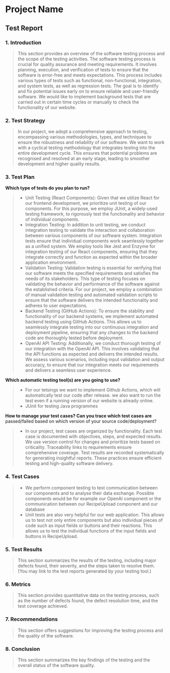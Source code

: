 # Project Name
## Test Report

### 1. Introduction
> This section provides an overview of the software testing process and the scope of the testing activities.
> The software testing process is crucial for quality assurance and meeting requirements. It involves planning, execution, and verification of tests to ensure that the software is error-free and meets expectations. This process includes various types of tests such as functional, non-functional, integration, and system tests, as well as regression tests. The goal is to identify and fix potential issues early on to ensure reliable and user-friendly software. We would like to implement background tests that are carried out in certain time cycles or manually to check the functionality of our website.
> 
### 2. Test Strategy
> In our project, we adopt a comprehensive approach to testing, encompassing various methodologies, types, and techniques to ensure the robustness and reliability of our software. We want to work with a cyclical testing methodology that integrates testing into the entire development cycle. This ensures that potential problems are recognised and resolved at an early stage, leading to smoother development and higher quality results.

### 3. Test Plan
**Which type of tests do you plan to run?**
> - Unit Testing (React Components): Given that we utilize React for our frontend development, we prioritize unit testing of our components. For this purpose, we employ JUnit, a widely-used testing framework, to rigorously test the functionality and behavior of individual components.
> - Integration Testing: In addition to unit testing, we conduct integration testing to validate the interaction and collaboration between various components of our software system. Integration tests ensure that individual components work seamlessly together as a unified system. We employ tools like Jest and Enzyme for integration testing of our React components, ensuring that they integrate correctly and function as expected within the broader application environment.
> - Validation Testing: Validation testing is essential for verifying that our software meets the specified requirements and satisfies the needs of its stakeholders. This type of testing focuses on validating the behavior and performance of the software against the established criteria. For our project, we employ a combination of manual validation testing and automated validation scripts to ensure that the software delivers the intended functionality and adheres to user expectations.
> -  Backend Testing (GitHub Actions): To ensure the stability and functionality of our backend systems, we implement automated backend testing using GitHub Actions. This allows us to seamlessly integrate testing into our continuous integration and deployment pipeline, ensuring that any changes to the backend code are thoroughly tested before deployment.
> -  OpenAI API Testing: Additionally, we conduct thorough testing of our integration with the OpenAI API. This involves validating that the API functions as expected and delivers the intended results. We assess various scenarios, including input validation and output accuracy, to ensure that our integration meets our requirements and delivers a seamless user experience.

**Which automatic testing tool(s) are you going to use?**
> - For our tetsings we want to implement Github Actions, which will automatically test our code after release. we also want to run the test even if a running version of our website is already online.
> - JUnit for testing Java programmes

**How to manage your test cases? Can you trace which test cases are**
passed/failed based on which version of your source code/deployment?
> - In our project, test cases are organized by functionality. Each test case is documented with objectives, steps, and expected results. We use version control for changes and prioritize tests based on criticality. Traceability links to requirements ensure comprehensive coverage. Test results are recorded systematically for generating insightful reports. These practices ensure efficient testing and high-quality software delivery.

### 4. Test Cases
> - We perform component testing to test communication between our components and to analyse their data exchange. Possible components would be for example our OpenAI component or the communication between our RecipeUpload component and our database
> - Unit tests are also very helpful for our web application. This allows us to test not only entire components but also individual pieces of code such as input fields or buttons and their reactions. This allows us to test the individual functions of the input fields and buttons in RecipeUpload.
### 5. Test Results 
> This section summarizes the results of the testing, including major defects found, their severity, and the steps taken to resolve them. (You may link to the test reports generated by your testing tool.)

### 6. Metrics
> This section provides quantitative data on the testing process, such as the number of defects found, the defect resolution time, and the test coverage achieved.

### 7. Recommendations
> This section offers suggestions for improving the testing process and the quality of the software.

### 8. Conclusion
> This section summarizes the key findings of the testing and the overall status of the software quality.

